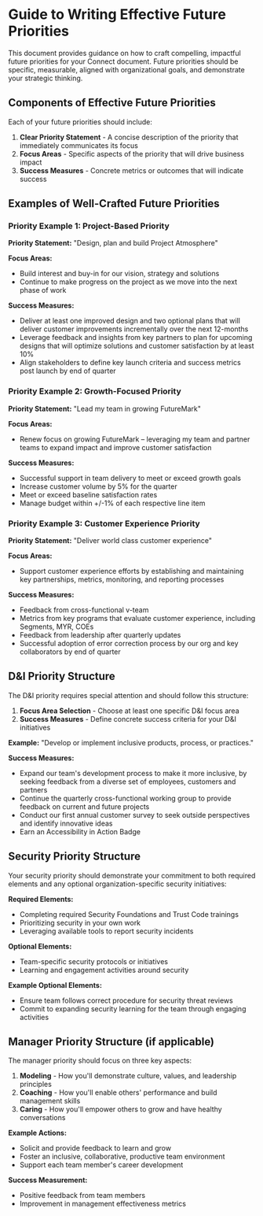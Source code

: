 # Guide to Writing Effective Future Priorities

This document provides guidance on how to craft compelling, impactful future priorities for your Connect document. Future priorities should be specific, measurable, aligned with organizational goals, and demonstrate your strategic thinking.

## Components of Effective Future Priorities

Each of your future priorities should include:

1. **Clear Priority Statement** - A concise description of the priority that immediately communicates its focus
2. **Focus Areas** - Specific aspects of the priority that will drive business impact
3. **Success Measures** - Concrete metrics or outcomes that will indicate success

## Examples of Well-Crafted Future Priorities

### Priority Example 1: Project-Based Priority

**Priority Statement:**
"Design, plan and build Project Atmosphere"

**Focus Areas:**
- Build interest and buy-in for our vision, strategy and solutions
- Continue to make progress on the project as we move into the next phase of work

**Success Measures:**
- Deliver at least one improved design and two optional plans that will deliver customer improvements incrementally over the next 12-months
- Leverage feedback and insights from key partners to plan for upcoming designs that will optimize solutions and customer satisfaction by at least 10%
- Align stakeholders to define key launch criteria and success metrics post launch by end of quarter

### Priority Example 2: Growth-Focused Priority

**Priority Statement:**
"Lead my team in growing FutureMark"

**Focus Areas:**
- Renew focus on growing FutureMark – leveraging my team and partner teams to expand impact and improve customer satisfaction

**Success Measures:**
- Successful support in team delivery to meet or exceed growth goals
- Increase customer volume by 5% for the quarter
- Meet or exceed baseline satisfaction rates
- Manage budget within +/-1% of each respective line item

### Priority Example 3: Customer Experience Priority

**Priority Statement:**
"Deliver world class customer experience"

**Focus Areas:**
- Support customer experience efforts by establishing and maintaining key partnerships, metrics, monitoring, and reporting processes

**Success Measures:**
- Feedback from cross-functional v-team
- Metrics from key programs that evaluate customer experience, including Segments, MYR, COEs
- Feedback from leadership after quarterly updates
- Successful adoption of error correction process by our org and key collaborators by end of quarter

## D&I Priority Structure

The D&I priority requires special attention and should follow this structure:

1. **Focus Area Selection** - Choose at least one specific D&I focus area
2. **Success Measures** - Define concrete success criteria for your D&I initiatives

**Example:**
"Develop or implement inclusive products, process, or practices."

**Success Measures:**
- Expand our team's development process to make it more inclusive, by seeking feedback from a diverse set of employees, customers and partners
- Continue the quarterly cross-functional working group to provide feedback on current and future projects
- Conduct our first annual customer survey to seek outside perspectives and identify innovative ideas
- Earn an Accessibility in Action Badge

## Security Priority Structure

Your security priority should demonstrate your commitment to both required elements and any optional organization-specific security initiatives:

**Required Elements:**
- Completing required Security Foundations and Trust Code trainings
- Prioritizing security in your own work
- Leveraging available tools to report security incidents

**Optional Elements:**
- Team-specific security protocols or initiatives
- Learning and engagement activities around security

**Example Optional Elements:**
- Ensure team follows correct procedure for security threat reviews
- Commit to expanding security learning for the team through engaging activities

## Manager Priority Structure (if applicable)

The manager priority should focus on three key aspects:

1. **Modeling** - How you'll demonstrate culture, values, and leadership principles
2. **Coaching** - How you'll enable others' performance and build management skills
3. **Caring** - How you'll empower others to grow and have healthy conversations

**Example Actions:**
- Solicit and provide feedback to learn and grow
- Foster an inclusive, collaborative, productive team environment
- Support each team member's career development

**Success Measurement:**
- Positive feedback from team members
- Improvement in management effectiveness metrics